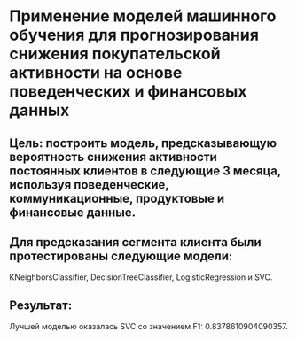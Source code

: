 # Применение моделей машинного обучения для прогнозирования снижения покупательской активности на основе поведенческих и финансовых данных

## Цель: построить модель, предсказывающую вероятность снижения активности постоянных клиентов в следующие 3 месяца, используя поведенческие, коммуникационные, продуктовые и финансовые данные.

## Для предсказания сегмента клиента были протестированы следующие модели:

KNeighborsClassifier, DecisionTreeClassifier, LogisticRegression и SVC.

## Результат:

Лучшей моделью оказалась SVC со значением F1: 0.8378610904090357.